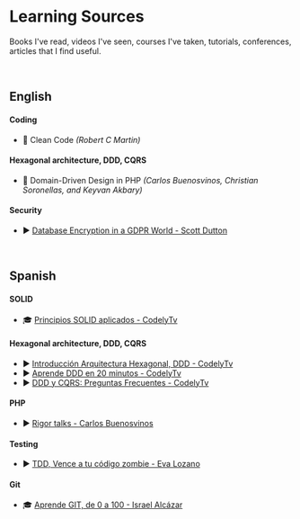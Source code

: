 # Learning Sources
Books I've read, videos I've seen, courses I've taken, tutorials, conferences, articles that I find useful.

<br>

## English

#### Coding

* :book: Clean Code *(Robert C Martin)*

#### Hexagonal architecture, DDD, CQRS

* :book: Domain-Driven Design in PHP *(Carlos Buenosvinos, Christian Soronellas, and Keyvan Akbary)*

#### Security

* :arrow_forward: [Database Encryption in a GDPR World - Scott Dutton](https://www.youtube.com/watch?v=RTZXgxYGOWA)
 
<br/>

## Spanish

#### SOLID

* :mortar_board: [Principios SOLID aplicados - CodelyTv](https://pro.codely.tv/library/principios-solid-aplicados)

#### Hexagonal architecture, DDD, CQRS

* :arrow_forward: [Introducción Arquitectura Hexagonal, DDD - CodelyTv](https://www.youtube.com/watch?v=GZ9ic9QSO5U)
* :arrow_forward: [Aprende DDD en 20 minutos - CodelyTv](https://www.youtube.com/watch?v=dH5aSQLXtKg)
* :arrow_forward: [DDD y CQRS: Preguntas Frecuentes - CodelyTv](https://www.youtube.com/watch?v=auEhX4WfCRA)

#### PHP

* :arrow_forward: [Rigor talks - Carlos Buenosvinos](https://www.youtube.com/playlist?list=PLfgj7DYkKH3Cd8bdu5SIHGYXh_bPV2idP)

#### Testing

* :arrow_forward: [TDD, Vence a tu código zombie - Eva Lozano](https://www.youtube.com/watch?v=MkpvaPcYvqk)

#### Git

* :mortar_board: [Aprende GIT, de 0 a 100 - Israel Alcázar](https://www.tutellus.com/tecnologia/desarrollo-web/aprende-git-de-0-a-100-10852)

